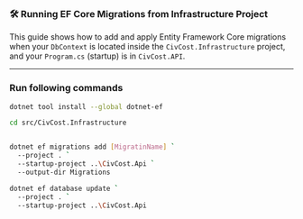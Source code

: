 ﻿### 🛠 Running EF Core Migrations from Infrastructure Project

This guide shows how to add and apply Entity Framework Core
migrations when your `DbContext` is located
inside the `CivCost.Infrastructure` project,
and your `Program.cs` (startup) is in `CivCost.API`.

---

###  Run following commands

```bash
dotnet tool install --global dotnet-ef

cd src/CivCost.Infrastructure


dotnet ef migrations add [MigratinName] `
  --project . `
  --startup-project ..\CivCost.Api `
  --output-dir Migrations

dotnet ef database update `
  --project . `
  --startup-project ..\CivCost.Api

